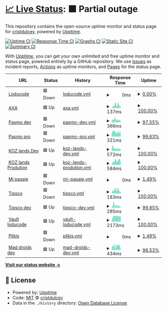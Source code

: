 # [📈 Live Status](https://cristdulcey.github.io/upptime-loducode): <!--live status--> **🟧 Partial outage**

This repository contains the open-source uptime monitor and status page for [cristdulcey](https://cristdulcey.github.io/upptime-loducode), powered by [Upptime](https://github.com/upptime/upptime).

[![Uptime CI](https://github.com/cristdulcey/upptime-loducode/workflows/Uptime%20CI/badge.svg)](https://github.com/cristdulcey/upptime-loducode/actions?query=workflow%3A%22Uptime+CI%22)
[![Response Time CI](https://github.com/cristdulcey/upptime-loducode/workflows/Response%20Time%20CI/badge.svg)](https://github.com/cristdulcey/upptime-loducode/actions?query=workflow%3A%22Response+Time+CI%22)
[![Graphs CI](https://github.com/cristdulcey/upptime-loducode/workflows/Graphs%20CI/badge.svg)](https://github.com/cristdulcey/upptime-loducode/actions?query=workflow%3A%22Graphs+CI%22)
[![Static Site CI](https://github.com/cristdulcey/upptime-loducode/workflows/Static%20Site%20CI/badge.svg)](https://github.com/cristdulcey/upptime-loducode/actions?query=workflow%3A%22Static+Site+CI%22)
[![Summary CI](https://github.com/cristdulcey/upptime-loducode/workflows/Summary%20CI/badge.svg)](https://github.com/cristdulcey/upptime-loducode/actions?query=workflow%3A%22Summary+CI%22)

With [Upptime](https://upptime.js.org), you can get your own unlimited and free uptime monitor and status page, powered entirely by a GitHub repository. We use [Issues](https://github.com/cristdulcey/upptime-loducode/issues) as incident reports, [Actions](https://github.com/cristdulcey/upptime-loducode/actions) as uptime monitors, and [Pages](https://cristdulcey.github.io/upptime-loducode) for the status page.

<!--start: status pages-->
<!-- This summary is generated by Upptime (https://github.com/upptime/upptime) -->
<!-- Do not edit this manually, your changes will be overwritten -->
<!-- prettier-ignore -->
| URL | Status | History | Response Time | Uptime |
| --- | ------ | ------- | ------------- | ------ |
| <img alt="" src="https://favicons.githubusercontent.com/loducode.com" height="13"> [Loducode](https://loducode.com/) | 🟥 Down | [loducode.yml](https://github.com/Loducode/upptime-loducode/commits/HEAD/history/loducode.yml) | <details><summary><img alt="Response time graph" src="./graphs/loducode/response-time-week.png" height="20"> 0ms</summary><br><a href="https://cristdulcey.github.io/upptime-loducode/history/loducode"><img alt="Response time 1282" src="https://img.shields.io/endpoint?url=https%3A%2F%2Fraw.githubusercontent.com%2FLoducode%2Fupptime-loducode%2FHEAD%2Fapi%2Floducode%2Fresponse-time.json"></a><br><a href="https://cristdulcey.github.io/upptime-loducode/history/loducode"><img alt="24-hour response time 0" src="https://img.shields.io/endpoint?url=https%3A%2F%2Fraw.githubusercontent.com%2FLoducode%2Fupptime-loducode%2FHEAD%2Fapi%2Floducode%2Fresponse-time-day.json"></a><br><a href="https://cristdulcey.github.io/upptime-loducode/history/loducode"><img alt="7-day response time 0" src="https://img.shields.io/endpoint?url=https%3A%2F%2Fraw.githubusercontent.com%2FLoducode%2Fupptime-loducode%2FHEAD%2Fapi%2Floducode%2Fresponse-time-week.json"></a><br><a href="https://cristdulcey.github.io/upptime-loducode/history/loducode"><img alt="30-day response time 13199" src="https://img.shields.io/endpoint?url=https%3A%2F%2Fraw.githubusercontent.com%2FLoducode%2Fupptime-loducode%2FHEAD%2Fapi%2Floducode%2Fresponse-time-month.json"></a><br><a href="https://cristdulcey.github.io/upptime-loducode/history/loducode"><img alt="1-year response time 1282" src="https://img.shields.io/endpoint?url=https%3A%2F%2Fraw.githubusercontent.com%2FLoducode%2Fupptime-loducode%2FHEAD%2Fapi%2Floducode%2Fresponse-time-year.json"></a></details> | <details><summary><a href="https://cristdulcey.github.io/upptime-loducode/history/loducode">0.00%</a></summary><a href="https://cristdulcey.github.io/upptime-loducode/history/loducode"><img alt="All-time uptime 66.84%" src="https://img.shields.io/endpoint?url=https%3A%2F%2Fraw.githubusercontent.com%2FLoducode%2Fupptime-loducode%2FHEAD%2Fapi%2Floducode%2Fuptime.json"></a><br><a href="https://cristdulcey.github.io/upptime-loducode/history/loducode"><img alt="24-hour uptime 0.00%" src="https://img.shields.io/endpoint?url=https%3A%2F%2Fraw.githubusercontent.com%2FLoducode%2Fupptime-loducode%2FHEAD%2Fapi%2Floducode%2Fuptime-day.json"></a><br><a href="https://cristdulcey.github.io/upptime-loducode/history/loducode"><img alt="7-day uptime 0.00%" src="https://img.shields.io/endpoint?url=https%3A%2F%2Fraw.githubusercontent.com%2FLoducode%2Fupptime-loducode%2FHEAD%2Fapi%2Floducode%2Fuptime-week.json"></a><br><a href="https://cristdulcey.github.io/upptime-loducode/history/loducode"><img alt="30-day uptime 1.38%" src="https://img.shields.io/endpoint?url=https%3A%2F%2Fraw.githubusercontent.com%2FLoducode%2Fupptime-loducode%2FHEAD%2Fapi%2Floducode%2Fuptime-month.json"></a><br><a href="https://cristdulcey.github.io/upptime-loducode/history/loducode"><img alt="1-year uptime 66.84%" src="https://img.shields.io/endpoint?url=https%3A%2F%2Fraw.githubusercontent.com%2FLoducode%2Fupptime-loducode%2FHEAD%2Fapi%2Floducode%2Fuptime-year.json"></a></details>
| <img alt="" src="https://favicons.githubusercontent.com/axacolpatriabot.com" height="13"> [AXA](https://axacolpatriabot.com/69b16986-ff63-11ea-adc1-0242ac120002/) | 🟩 Up | [axa.yml](https://github.com/Loducode/upptime-loducode/commits/HEAD/history/axa.yml) | <details><summary><img alt="Response time graph" src="./graphs/axa/response-time-week.png" height="20"> 137ms</summary><br><a href="https://cristdulcey.github.io/upptime-loducode/history/axa"><img alt="Response time 190" src="https://img.shields.io/endpoint?url=https%3A%2F%2Fraw.githubusercontent.com%2FLoducode%2Fupptime-loducode%2FHEAD%2Fapi%2Faxa%2Fresponse-time.json"></a><br><a href="https://cristdulcey.github.io/upptime-loducode/history/axa"><img alt="24-hour response time 86" src="https://img.shields.io/endpoint?url=https%3A%2F%2Fraw.githubusercontent.com%2FLoducode%2Fupptime-loducode%2FHEAD%2Fapi%2Faxa%2Fresponse-time-day.json"></a><br><a href="https://cristdulcey.github.io/upptime-loducode/history/axa"><img alt="7-day response time 137" src="https://img.shields.io/endpoint?url=https%3A%2F%2Fraw.githubusercontent.com%2FLoducode%2Fupptime-loducode%2FHEAD%2Fapi%2Faxa%2Fresponse-time-week.json"></a><br><a href="https://cristdulcey.github.io/upptime-loducode/history/axa"><img alt="30-day response time 151" src="https://img.shields.io/endpoint?url=https%3A%2F%2Fraw.githubusercontent.com%2FLoducode%2Fupptime-loducode%2FHEAD%2Fapi%2Faxa%2Fresponse-time-month.json"></a><br><a href="https://cristdulcey.github.io/upptime-loducode/history/axa"><img alt="1-year response time 190" src="https://img.shields.io/endpoint?url=https%3A%2F%2Fraw.githubusercontent.com%2FLoducode%2Fupptime-loducode%2FHEAD%2Fapi%2Faxa%2Fresponse-time-year.json"></a></details> | <details><summary><a href="https://cristdulcey.github.io/upptime-loducode/history/axa">100.00%</a></summary><a href="https://cristdulcey.github.io/upptime-loducode/history/axa"><img alt="All-time uptime 92.33%" src="https://img.shields.io/endpoint?url=https%3A%2F%2Fraw.githubusercontent.com%2FLoducode%2Fupptime-loducode%2FHEAD%2Fapi%2Faxa%2Fuptime.json"></a><br><a href="https://cristdulcey.github.io/upptime-loducode/history/axa"><img alt="24-hour uptime 100.00%" src="https://img.shields.io/endpoint?url=https%3A%2F%2Fraw.githubusercontent.com%2FLoducode%2Fupptime-loducode%2FHEAD%2Fapi%2Faxa%2Fuptime-day.json"></a><br><a href="https://cristdulcey.github.io/upptime-loducode/history/axa"><img alt="7-day uptime 100.00%" src="https://img.shields.io/endpoint?url=https%3A%2F%2Fraw.githubusercontent.com%2FLoducode%2Fupptime-loducode%2FHEAD%2Fapi%2Faxa%2Fuptime-week.json"></a><br><a href="https://cristdulcey.github.io/upptime-loducode/history/axa"><img alt="30-day uptime 62.56%" src="https://img.shields.io/endpoint?url=https%3A%2F%2Fraw.githubusercontent.com%2FLoducode%2Fupptime-loducode%2FHEAD%2Fapi%2Faxa%2Fuptime-month.json"></a><br><a href="https://cristdulcey.github.io/upptime-loducode/history/axa"><img alt="1-year uptime 92.33%" src="https://img.shields.io/endpoint?url=https%3A%2F%2Fraw.githubusercontent.com%2FLoducode%2Fupptime-loducode%2FHEAD%2Fapi%2Faxa%2Fuptime-year.json"></a></details>
| <img alt="" src="https://favicons.githubusercontent.com/app.holaubi.org" height="13"> [Pasmo dev](https://app.holaubi.org/) | 🟥 Down | [pasmo-dev.yml](https://github.com/Loducode/upptime-loducode/commits/HEAD/history/pasmo-dev.yml) | <details><summary><img alt="Response time graph" src="./graphs/pasmo-dev/response-time-week.png" height="20"> 366ms</summary><br><a href="https://cristdulcey.github.io/upptime-loducode/history/pasmo-dev"><img alt="Response time 424" src="https://img.shields.io/endpoint?url=https%3A%2F%2Fraw.githubusercontent.com%2FLoducode%2Fupptime-loducode%2FHEAD%2Fapi%2Fpasmo-dev%2Fresponse-time.json"></a><br><a href="https://cristdulcey.github.io/upptime-loducode/history/pasmo-dev"><img alt="24-hour response time 309" src="https://img.shields.io/endpoint?url=https%3A%2F%2Fraw.githubusercontent.com%2FLoducode%2Fupptime-loducode%2FHEAD%2Fapi%2Fpasmo-dev%2Fresponse-time-day.json"></a><br><a href="https://cristdulcey.github.io/upptime-loducode/history/pasmo-dev"><img alt="7-day response time 366" src="https://img.shields.io/endpoint?url=https%3A%2F%2Fraw.githubusercontent.com%2FLoducode%2Fupptime-loducode%2FHEAD%2Fapi%2Fpasmo-dev%2Fresponse-time-week.json"></a><br><a href="https://cristdulcey.github.io/upptime-loducode/history/pasmo-dev"><img alt="30-day response time 332" src="https://img.shields.io/endpoint?url=https%3A%2F%2Fraw.githubusercontent.com%2FLoducode%2Fupptime-loducode%2FHEAD%2Fapi%2Fpasmo-dev%2Fresponse-time-month.json"></a><br><a href="https://cristdulcey.github.io/upptime-loducode/history/pasmo-dev"><img alt="1-year response time 424" src="https://img.shields.io/endpoint?url=https%3A%2F%2Fraw.githubusercontent.com%2FLoducode%2Fupptime-loducode%2FHEAD%2Fapi%2Fpasmo-dev%2Fresponse-time-year.json"></a></details> | <details><summary><a href="https://cristdulcey.github.io/upptime-loducode/history/pasmo-dev">97.55%</a></summary><a href="https://cristdulcey.github.io/upptime-loducode/history/pasmo-dev"><img alt="All-time uptime 94.09%" src="https://img.shields.io/endpoint?url=https%3A%2F%2Fraw.githubusercontent.com%2FLoducode%2Fupptime-loducode%2FHEAD%2Fapi%2Fpasmo-dev%2Fuptime.json"></a><br><a href="https://cristdulcey.github.io/upptime-loducode/history/pasmo-dev"><img alt="24-hour uptime 98.31%" src="https://img.shields.io/endpoint?url=https%3A%2F%2Fraw.githubusercontent.com%2FLoducode%2Fupptime-loducode%2FHEAD%2Fapi%2Fpasmo-dev%2Fuptime-day.json"></a><br><a href="https://cristdulcey.github.io/upptime-loducode/history/pasmo-dev"><img alt="7-day uptime 97.55%" src="https://img.shields.io/endpoint?url=https%3A%2F%2Fraw.githubusercontent.com%2FLoducode%2Fupptime-loducode%2FHEAD%2Fapi%2Fpasmo-dev%2Fuptime-week.json"></a><br><a href="https://cristdulcey.github.io/upptime-loducode/history/pasmo-dev"><img alt="30-day uptime 83.83%" src="https://img.shields.io/endpoint?url=https%3A%2F%2Fraw.githubusercontent.com%2FLoducode%2Fupptime-loducode%2FHEAD%2Fapi%2Fpasmo-dev%2Fuptime-month.json"></a><br><a href="https://cristdulcey.github.io/upptime-loducode/history/pasmo-dev"><img alt="1-year uptime 94.09%" src="https://img.shields.io/endpoint?url=https%3A%2F%2Fraw.githubusercontent.com%2FLoducode%2Fupptime-loducode%2FHEAD%2Fapi%2Fpasmo-dev%2Fuptime-year.json"></a></details>
| <img alt="" src="https://favicons.githubusercontent.com/chatbot.holaubi.org" height="13"> [Pasmo pro](https://chatbot.holaubi.org/) | 🟥 Down | [pasmo-pro.yml](https://github.com/Loducode/upptime-loducode/commits/HEAD/history/pasmo-pro.yml) | <details><summary><img alt="Response time graph" src="./graphs/pasmo-pro/response-time-week.png" height="20"> 321ms</summary><br><a href="https://cristdulcey.github.io/upptime-loducode/history/pasmo-pro"><img alt="Response time 527" src="https://img.shields.io/endpoint?url=https%3A%2F%2Fraw.githubusercontent.com%2FLoducode%2Fupptime-loducode%2FHEAD%2Fapi%2Fpasmo-pro%2Fresponse-time.json"></a><br><a href="https://cristdulcey.github.io/upptime-loducode/history/pasmo-pro"><img alt="24-hour response time 264" src="https://img.shields.io/endpoint?url=https%3A%2F%2Fraw.githubusercontent.com%2FLoducode%2Fupptime-loducode%2FHEAD%2Fapi%2Fpasmo-pro%2Fresponse-time-day.json"></a><br><a href="https://cristdulcey.github.io/upptime-loducode/history/pasmo-pro"><img alt="7-day response time 321" src="https://img.shields.io/endpoint?url=https%3A%2F%2Fraw.githubusercontent.com%2FLoducode%2Fupptime-loducode%2FHEAD%2Fapi%2Fpasmo-pro%2Fresponse-time-week.json"></a><br><a href="https://cristdulcey.github.io/upptime-loducode/history/pasmo-pro"><img alt="30-day response time 286" src="https://img.shields.io/endpoint?url=https%3A%2F%2Fraw.githubusercontent.com%2FLoducode%2Fupptime-loducode%2FHEAD%2Fapi%2Fpasmo-pro%2Fresponse-time-month.json"></a><br><a href="https://cristdulcey.github.io/upptime-loducode/history/pasmo-pro"><img alt="1-year response time 527" src="https://img.shields.io/endpoint?url=https%3A%2F%2Fraw.githubusercontent.com%2FLoducode%2Fupptime-loducode%2FHEAD%2Fapi%2Fpasmo-pro%2Fresponse-time-year.json"></a></details> | <details><summary><a href="https://cristdulcey.github.io/upptime-loducode/history/pasmo-pro">99.63%</a></summary><a href="https://cristdulcey.github.io/upptime-loducode/history/pasmo-pro"><img alt="All-time uptime 94.99%" src="https://img.shields.io/endpoint?url=https%3A%2F%2Fraw.githubusercontent.com%2FLoducode%2Fupptime-loducode%2FHEAD%2Fapi%2Fpasmo-pro%2Fuptime.json"></a><br><a href="https://cristdulcey.github.io/upptime-loducode/history/pasmo-pro"><img alt="24-hour uptime 97.42%" src="https://img.shields.io/endpoint?url=https%3A%2F%2Fraw.githubusercontent.com%2FLoducode%2Fupptime-loducode%2FHEAD%2Fapi%2Fpasmo-pro%2Fuptime-day.json"></a><br><a href="https://cristdulcey.github.io/upptime-loducode/history/pasmo-pro"><img alt="7-day uptime 99.63%" src="https://img.shields.io/endpoint?url=https%3A%2F%2Fraw.githubusercontent.com%2FLoducode%2Fupptime-loducode%2FHEAD%2Fapi%2Fpasmo-pro%2Fuptime-week.json"></a><br><a href="https://cristdulcey.github.io/upptime-loducode/history/pasmo-pro"><img alt="30-day uptime 99.55%" src="https://img.shields.io/endpoint?url=https%3A%2F%2Fraw.githubusercontent.com%2FLoducode%2Fupptime-loducode%2FHEAD%2Fapi%2Fpasmo-pro%2Fuptime-month.json"></a><br><a href="https://cristdulcey.github.io/upptime-loducode/history/pasmo-pro"><img alt="1-year uptime 94.99%" src="https://img.shields.io/endpoint?url=https%3A%2F%2Fraw.githubusercontent.com%2FLoducode%2Fupptime-loducode%2FHEAD%2Fapi%2Fpasmo-pro%2Fuptime-year.json"></a></details>
| <img alt="" src="https://favicons.githubusercontent.com/kingdom-of-zoe.loducode.com" height="13"> [KOZ lands Dev](https://kingdom-of-zoe.loducode.com/es/lands/) | 🟩 Up | [koz-lands-dev.yml](https://github.com/Loducode/upptime-loducode/commits/HEAD/history/koz-lands-dev.yml) | <details><summary><img alt="Response time graph" src="./graphs/koz-lands-dev/response-time-week.png" height="20"> 572ms</summary><br><a href="https://cristdulcey.github.io/upptime-loducode/history/koz-lands-dev"><img alt="Response time 703" src="https://img.shields.io/endpoint?url=https%3A%2F%2Fraw.githubusercontent.com%2FLoducode%2Fupptime-loducode%2FHEAD%2Fapi%2Fkoz-lands-dev%2Fresponse-time.json"></a><br><a href="https://cristdulcey.github.io/upptime-loducode/history/koz-lands-dev"><img alt="24-hour response time 381" src="https://img.shields.io/endpoint?url=https%3A%2F%2Fraw.githubusercontent.com%2FLoducode%2Fupptime-loducode%2FHEAD%2Fapi%2Fkoz-lands-dev%2Fresponse-time-day.json"></a><br><a href="https://cristdulcey.github.io/upptime-loducode/history/koz-lands-dev"><img alt="7-day response time 572" src="https://img.shields.io/endpoint?url=https%3A%2F%2Fraw.githubusercontent.com%2FLoducode%2Fupptime-loducode%2FHEAD%2Fapi%2Fkoz-lands-dev%2Fresponse-time-week.json"></a><br><a href="https://cristdulcey.github.io/upptime-loducode/history/koz-lands-dev"><img alt="30-day response time 613" src="https://img.shields.io/endpoint?url=https%3A%2F%2Fraw.githubusercontent.com%2FLoducode%2Fupptime-loducode%2FHEAD%2Fapi%2Fkoz-lands-dev%2Fresponse-time-month.json"></a><br><a href="https://cristdulcey.github.io/upptime-loducode/history/koz-lands-dev"><img alt="1-year response time 703" src="https://img.shields.io/endpoint?url=https%3A%2F%2Fraw.githubusercontent.com%2FLoducode%2Fupptime-loducode%2FHEAD%2Fapi%2Fkoz-lands-dev%2Fresponse-time-year.json"></a></details> | <details><summary><a href="https://cristdulcey.github.io/upptime-loducode/history/koz-lands-dev">100.00%</a></summary><a href="https://cristdulcey.github.io/upptime-loducode/history/koz-lands-dev"><img alt="All-time uptime 98.61%" src="https://img.shields.io/endpoint?url=https%3A%2F%2Fraw.githubusercontent.com%2FLoducode%2Fupptime-loducode%2FHEAD%2Fapi%2Fkoz-lands-dev%2Fuptime.json"></a><br><a href="https://cristdulcey.github.io/upptime-loducode/history/koz-lands-dev"><img alt="24-hour uptime 100.00%" src="https://img.shields.io/endpoint?url=https%3A%2F%2Fraw.githubusercontent.com%2FLoducode%2Fupptime-loducode%2FHEAD%2Fapi%2Fkoz-lands-dev%2Fuptime-day.json"></a><br><a href="https://cristdulcey.github.io/upptime-loducode/history/koz-lands-dev"><img alt="7-day uptime 100.00%" src="https://img.shields.io/endpoint?url=https%3A%2F%2Fraw.githubusercontent.com%2FLoducode%2Fupptime-loducode%2FHEAD%2Fapi%2Fkoz-lands-dev%2Fuptime-week.json"></a><br><a href="https://cristdulcey.github.io/upptime-loducode/history/koz-lands-dev"><img alt="30-day uptime 99.56%" src="https://img.shields.io/endpoint?url=https%3A%2F%2Fraw.githubusercontent.com%2FLoducode%2Fupptime-loducode%2FHEAD%2Fapi%2Fkoz-lands-dev%2Fuptime-month.json"></a><br><a href="https://cristdulcey.github.io/upptime-loducode/history/koz-lands-dev"><img alt="1-year uptime 98.61%" src="https://img.shields.io/endpoint?url=https%3A%2F%2Fraw.githubusercontent.com%2FLoducode%2Fupptime-loducode%2FHEAD%2Fapi%2Fkoz-lands-dev%2Fuptime-year.json"></a></details>
| <img alt="" src="https://favicons.githubusercontent.com/sale.kingdomofzoe.app" height="13"> [KOZ lands Prodution](https://sale.kingdomofzoe.app/es/lands/) | 🟩 Up | [koz-lands-prodution.yml](https://github.com/Loducode/upptime-loducode/commits/HEAD/history/koz-lands-prodution.yml) | <details><summary><img alt="Response time graph" src="./graphs/koz-lands-prodution/response-time-week.png" height="20"> 584ms</summary><br><a href="https://cristdulcey.github.io/upptime-loducode/history/koz-lands-prodution"><img alt="Response time 582" src="https://img.shields.io/endpoint?url=https%3A%2F%2Fraw.githubusercontent.com%2FLoducode%2Fupptime-loducode%2FHEAD%2Fapi%2Fkoz-lands-prodution%2Fresponse-time.json"></a><br><a href="https://cristdulcey.github.io/upptime-loducode/history/koz-lands-prodution"><img alt="24-hour response time 370" src="https://img.shields.io/endpoint?url=https%3A%2F%2Fraw.githubusercontent.com%2FLoducode%2Fupptime-loducode%2FHEAD%2Fapi%2Fkoz-lands-prodution%2Fresponse-time-day.json"></a><br><a href="https://cristdulcey.github.io/upptime-loducode/history/koz-lands-prodution"><img alt="7-day response time 584" src="https://img.shields.io/endpoint?url=https%3A%2F%2Fraw.githubusercontent.com%2FLoducode%2Fupptime-loducode%2FHEAD%2Fapi%2Fkoz-lands-prodution%2Fresponse-time-week.json"></a><br><a href="https://cristdulcey.github.io/upptime-loducode/history/koz-lands-prodution"><img alt="30-day response time 545" src="https://img.shields.io/endpoint?url=https%3A%2F%2Fraw.githubusercontent.com%2FLoducode%2Fupptime-loducode%2FHEAD%2Fapi%2Fkoz-lands-prodution%2Fresponse-time-month.json"></a><br><a href="https://cristdulcey.github.io/upptime-loducode/history/koz-lands-prodution"><img alt="1-year response time 582" src="https://img.shields.io/endpoint?url=https%3A%2F%2Fraw.githubusercontent.com%2FLoducode%2Fupptime-loducode%2FHEAD%2Fapi%2Fkoz-lands-prodution%2Fresponse-time-year.json"></a></details> | <details><summary><a href="https://cristdulcey.github.io/upptime-loducode/history/koz-lands-prodution">100.00%</a></summary><a href="https://cristdulcey.github.io/upptime-loducode/history/koz-lands-prodution"><img alt="All-time uptime 99.97%" src="https://img.shields.io/endpoint?url=https%3A%2F%2Fraw.githubusercontent.com%2FLoducode%2Fupptime-loducode%2FHEAD%2Fapi%2Fkoz-lands-prodution%2Fuptime.json"></a><br><a href="https://cristdulcey.github.io/upptime-loducode/history/koz-lands-prodution"><img alt="24-hour uptime 100.00%" src="https://img.shields.io/endpoint?url=https%3A%2F%2Fraw.githubusercontent.com%2FLoducode%2Fupptime-loducode%2FHEAD%2Fapi%2Fkoz-lands-prodution%2Fuptime-day.json"></a><br><a href="https://cristdulcey.github.io/upptime-loducode/history/koz-lands-prodution"><img alt="7-day uptime 100.00%" src="https://img.shields.io/endpoint?url=https%3A%2F%2Fraw.githubusercontent.com%2FLoducode%2Fupptime-loducode%2FHEAD%2Fapi%2Fkoz-lands-prodution%2Fuptime-week.json"></a><br><a href="https://cristdulcey.github.io/upptime-loducode/history/koz-lands-prodution"><img alt="30-day uptime 100.00%" src="https://img.shields.io/endpoint?url=https%3A%2F%2Fraw.githubusercontent.com%2FLoducode%2Fupptime-loducode%2FHEAD%2Fapi%2Fkoz-lands-prodution%2Fuptime-month.json"></a><br><a href="https://cristdulcey.github.io/upptime-loducode/history/koz-lands-prodution"><img alt="1-year uptime 99.97%" src="https://img.shields.io/endpoint?url=https%3A%2F%2Fraw.githubusercontent.com%2FLoducode%2Fupptime-loducode%2FHEAD%2Fapi%2Fkoz-lands-prodution%2Fuptime-year.json"></a></details>
| <img alt="" src="https://favicons.githubusercontent.com/mipasaje.ec" height="13"> [Mi pasaje](https://mipasaje.ec/es/) | 🟥 Down | [mi-pasaje.yml](https://github.com/Loducode/upptime-loducode/commits/HEAD/history/mi-pasaje.yml) | <details><summary><img alt="Response time graph" src="./graphs/mi-pasaje/response-time-week.png" height="20"> 0ms</summary><br><a href="https://cristdulcey.github.io/upptime-loducode/history/mi-pasaje"><img alt="Response time 625" src="https://img.shields.io/endpoint?url=https%3A%2F%2Fraw.githubusercontent.com%2FLoducode%2Fupptime-loducode%2FHEAD%2Fapi%2Fmi-pasaje%2Fresponse-time.json"></a><br><a href="https://cristdulcey.github.io/upptime-loducode/history/mi-pasaje"><img alt="24-hour response time 0" src="https://img.shields.io/endpoint?url=https%3A%2F%2Fraw.githubusercontent.com%2FLoducode%2Fupptime-loducode%2FHEAD%2Fapi%2Fmi-pasaje%2Fresponse-time-day.json"></a><br><a href="https://cristdulcey.github.io/upptime-loducode/history/mi-pasaje"><img alt="7-day response time 0" src="https://img.shields.io/endpoint?url=https%3A%2F%2Fraw.githubusercontent.com%2FLoducode%2Fupptime-loducode%2FHEAD%2Fapi%2Fmi-pasaje%2Fresponse-time-week.json"></a><br><a href="https://cristdulcey.github.io/upptime-loducode/history/mi-pasaje"><img alt="30-day response time 0" src="https://img.shields.io/endpoint?url=https%3A%2F%2Fraw.githubusercontent.com%2FLoducode%2Fupptime-loducode%2FHEAD%2Fapi%2Fmi-pasaje%2Fresponse-time-month.json"></a><br><a href="https://cristdulcey.github.io/upptime-loducode/history/mi-pasaje"><img alt="1-year response time 625" src="https://img.shields.io/endpoint?url=https%3A%2F%2Fraw.githubusercontent.com%2FLoducode%2Fupptime-loducode%2FHEAD%2Fapi%2Fmi-pasaje%2Fresponse-time-year.json"></a></details> | <details><summary><a href="https://cristdulcey.github.io/upptime-loducode/history/mi-pasaje">1.49%</a></summary><a href="https://cristdulcey.github.io/upptime-loducode/history/mi-pasaje"><img alt="All-time uptime 68.19%" src="https://img.shields.io/endpoint?url=https%3A%2F%2Fraw.githubusercontent.com%2FLoducode%2Fupptime-loducode%2FHEAD%2Fapi%2Fmi-pasaje%2Fuptime.json"></a><br><a href="https://cristdulcey.github.io/upptime-loducode/history/mi-pasaje"><img alt="24-hour uptime 10.43%" src="https://img.shields.io/endpoint?url=https%3A%2F%2Fraw.githubusercontent.com%2FLoducode%2Fupptime-loducode%2FHEAD%2Fapi%2Fmi-pasaje%2Fuptime-day.json"></a><br><a href="https://cristdulcey.github.io/upptime-loducode/history/mi-pasaje"><img alt="7-day uptime 1.49%" src="https://img.shields.io/endpoint?url=https%3A%2F%2Fraw.githubusercontent.com%2FLoducode%2Fupptime-loducode%2FHEAD%2Fapi%2Fmi-pasaje%2Fuptime-week.json"></a><br><a href="https://cristdulcey.github.io/upptime-loducode/history/mi-pasaje"><img alt="30-day uptime 1.72%" src="https://img.shields.io/endpoint?url=https%3A%2F%2Fraw.githubusercontent.com%2FLoducode%2Fupptime-loducode%2FHEAD%2Fapi%2Fmi-pasaje%2Fuptime-month.json"></a><br><a href="https://cristdulcey.github.io/upptime-loducode/history/mi-pasaje"><img alt="1-year uptime 68.19%" src="https://img.shields.io/endpoint?url=https%3A%2F%2Fraw.githubusercontent.com%2FLoducode%2Fupptime-loducode%2FHEAD%2Fapi%2Fmi-pasaje%2Fuptime-year.json"></a></details>
| <img alt="" src="https://favicons.githubusercontent.com/tipsco.com" height="13"> [Tipsco](https://tipsco.com/es/products/) | 🟥 Down | [tipsco.yml](https://github.com/Loducode/upptime-loducode/commits/HEAD/history/tipsco.yml) | <details><summary><img alt="Response time graph" src="./graphs/tipsco/response-time-week.png" height="20"> 183ms</summary><br><a href="https://cristdulcey.github.io/upptime-loducode/history/tipsco"><img alt="Response time 312" src="https://img.shields.io/endpoint?url=https%3A%2F%2Fraw.githubusercontent.com%2FLoducode%2Fupptime-loducode%2FHEAD%2Fapi%2Ftipsco%2Fresponse-time.json"></a><br><a href="https://cristdulcey.github.io/upptime-loducode/history/tipsco"><img alt="24-hour response time 90" src="https://img.shields.io/endpoint?url=https%3A%2F%2Fraw.githubusercontent.com%2FLoducode%2Fupptime-loducode%2FHEAD%2Fapi%2Ftipsco%2Fresponse-time-day.json"></a><br><a href="https://cristdulcey.github.io/upptime-loducode/history/tipsco"><img alt="7-day response time 183" src="https://img.shields.io/endpoint?url=https%3A%2F%2Fraw.githubusercontent.com%2FLoducode%2Fupptime-loducode%2FHEAD%2Fapi%2Ftipsco%2Fresponse-time-week.json"></a><br><a href="https://cristdulcey.github.io/upptime-loducode/history/tipsco"><img alt="30-day response time 203" src="https://img.shields.io/endpoint?url=https%3A%2F%2Fraw.githubusercontent.com%2FLoducode%2Fupptime-loducode%2FHEAD%2Fapi%2Ftipsco%2Fresponse-time-month.json"></a><br><a href="https://cristdulcey.github.io/upptime-loducode/history/tipsco"><img alt="1-year response time 312" src="https://img.shields.io/endpoint?url=https%3A%2F%2Fraw.githubusercontent.com%2FLoducode%2Fupptime-loducode%2FHEAD%2Fapi%2Ftipsco%2Fresponse-time-year.json"></a></details> | <details><summary><a href="https://cristdulcey.github.io/upptime-loducode/history/tipsco">100.00%</a></summary><a href="https://cristdulcey.github.io/upptime-loducode/history/tipsco"><img alt="All-time uptime 92.65%" src="https://img.shields.io/endpoint?url=https%3A%2F%2Fraw.githubusercontent.com%2FLoducode%2Fupptime-loducode%2FHEAD%2Fapi%2Ftipsco%2Fuptime.json"></a><br><a href="https://cristdulcey.github.io/upptime-loducode/history/tipsco"><img alt="24-hour uptime 100.00%" src="https://img.shields.io/endpoint?url=https%3A%2F%2Fraw.githubusercontent.com%2FLoducode%2Fupptime-loducode%2FHEAD%2Fapi%2Ftipsco%2Fuptime-day.json"></a><br><a href="https://cristdulcey.github.io/upptime-loducode/history/tipsco"><img alt="7-day uptime 100.00%" src="https://img.shields.io/endpoint?url=https%3A%2F%2Fraw.githubusercontent.com%2FLoducode%2Fupptime-loducode%2FHEAD%2Fapi%2Ftipsco%2Fuptime-week.json"></a><br><a href="https://cristdulcey.github.io/upptime-loducode/history/tipsco"><img alt="30-day uptime 61.86%" src="https://img.shields.io/endpoint?url=https%3A%2F%2Fraw.githubusercontent.com%2FLoducode%2Fupptime-loducode%2FHEAD%2Fapi%2Ftipsco%2Fuptime-month.json"></a><br><a href="https://cristdulcey.github.io/upptime-loducode/history/tipsco"><img alt="1-year uptime 92.65%" src="https://img.shields.io/endpoint?url=https%3A%2F%2Fraw.githubusercontent.com%2FLoducode%2Fupptime-loducode%2FHEAD%2Fapi%2Ftipsco%2Fuptime-year.json"></a></details>
| <img alt="" src="https://favicons.githubusercontent.com/3.145.1.238" height="13"> [Tipsco dev](http://3.145.1.238:30003/es/) | 🟩 Up | [tipsco-dev.yml](https://github.com/Loducode/upptime-loducode/commits/HEAD/history/tipsco-dev.yml) | <details><summary><img alt="Response time graph" src="./graphs/tipsco-dev/response-time-week.png" height="20"> 285ms</summary><br><a href="https://cristdulcey.github.io/upptime-loducode/history/tipsco-dev"><img alt="Response time 434" src="https://img.shields.io/endpoint?url=https%3A%2F%2Fraw.githubusercontent.com%2FLoducode%2Fupptime-loducode%2FHEAD%2Fapi%2Ftipsco-dev%2Fresponse-time.json"></a><br><a href="https://cristdulcey.github.io/upptime-loducode/history/tipsco-dev"><img alt="24-hour response time 111" src="https://img.shields.io/endpoint?url=https%3A%2F%2Fraw.githubusercontent.com%2FLoducode%2Fupptime-loducode%2FHEAD%2Fapi%2Ftipsco-dev%2Fresponse-time-day.json"></a><br><a href="https://cristdulcey.github.io/upptime-loducode/history/tipsco-dev"><img alt="7-day response time 285" src="https://img.shields.io/endpoint?url=https%3A%2F%2Fraw.githubusercontent.com%2FLoducode%2Fupptime-loducode%2FHEAD%2Fapi%2Ftipsco-dev%2Fresponse-time-week.json"></a><br><a href="https://cristdulcey.github.io/upptime-loducode/history/tipsco-dev"><img alt="30-day response time 962" src="https://img.shields.io/endpoint?url=https%3A%2F%2Fraw.githubusercontent.com%2FLoducode%2Fupptime-loducode%2FHEAD%2Fapi%2Ftipsco-dev%2Fresponse-time-month.json"></a><br><a href="https://cristdulcey.github.io/upptime-loducode/history/tipsco-dev"><img alt="1-year response time 434" src="https://img.shields.io/endpoint?url=https%3A%2F%2Fraw.githubusercontent.com%2FLoducode%2Fupptime-loducode%2FHEAD%2Fapi%2Ftipsco-dev%2Fresponse-time-year.json"></a></details> | <details><summary><a href="https://cristdulcey.github.io/upptime-loducode/history/tipsco-dev">99.85%</a></summary><a href="https://cristdulcey.github.io/upptime-loducode/history/tipsco-dev"><img alt="All-time uptime 99.96%" src="https://img.shields.io/endpoint?url=https%3A%2F%2Fraw.githubusercontent.com%2FLoducode%2Fupptime-loducode%2FHEAD%2Fapi%2Ftipsco-dev%2Fuptime.json"></a><br><a href="https://cristdulcey.github.io/upptime-loducode/history/tipsco-dev"><img alt="24-hour uptime 100.00%" src="https://img.shields.io/endpoint?url=https%3A%2F%2Fraw.githubusercontent.com%2FLoducode%2Fupptime-loducode%2FHEAD%2Fapi%2Ftipsco-dev%2Fuptime-day.json"></a><br><a href="https://cristdulcey.github.io/upptime-loducode/history/tipsco-dev"><img alt="7-day uptime 99.85%" src="https://img.shields.io/endpoint?url=https%3A%2F%2Fraw.githubusercontent.com%2FLoducode%2Fupptime-loducode%2FHEAD%2Fapi%2Ftipsco-dev%2Fuptime-week.json"></a><br><a href="https://cristdulcey.github.io/upptime-loducode/history/tipsco-dev"><img alt="30-day uptime 99.96%" src="https://img.shields.io/endpoint?url=https%3A%2F%2Fraw.githubusercontent.com%2FLoducode%2Fupptime-loducode%2FHEAD%2Fapi%2Ftipsco-dev%2Fuptime-month.json"></a><br><a href="https://cristdulcey.github.io/upptime-loducode/history/tipsco-dev"><img alt="1-year uptime 99.96%" src="https://img.shields.io/endpoint?url=https%3A%2F%2Fraw.githubusercontent.com%2FLoducode%2Fupptime-loducode%2FHEAD%2Fapi%2Ftipsco-dev%2Fuptime-year.json"></a></details>
| <img alt="" src="https://favicons.githubusercontent.com/vault.loducode.com" height="13"> [Vault loducode](https://vault.loducode.com/ui/vault/auth/) | 🟩 Up | [vault-loducode.yml](https://github.com/Loducode/upptime-loducode/commits/HEAD/history/vault-loducode.yml) | <details><summary><img alt="Response time graph" src="./graphs/vault-loducode/response-time-week.png" height="20"> 2173ms</summary><br><a href="https://cristdulcey.github.io/upptime-loducode/history/vault-loducode"><img alt="Response time 843" src="https://img.shields.io/endpoint?url=https%3A%2F%2Fraw.githubusercontent.com%2FLoducode%2Fupptime-loducode%2FHEAD%2Fapi%2Fvault-loducode%2Fresponse-time.json"></a><br><a href="https://cristdulcey.github.io/upptime-loducode/history/vault-loducode"><img alt="24-hour response time 2221" src="https://img.shields.io/endpoint?url=https%3A%2F%2Fraw.githubusercontent.com%2FLoducode%2Fupptime-loducode%2FHEAD%2Fapi%2Fvault-loducode%2Fresponse-time-day.json"></a><br><a href="https://cristdulcey.github.io/upptime-loducode/history/vault-loducode"><img alt="7-day response time 2173" src="https://img.shields.io/endpoint?url=https%3A%2F%2Fraw.githubusercontent.com%2FLoducode%2Fupptime-loducode%2FHEAD%2Fapi%2Fvault-loducode%2Fresponse-time-week.json"></a><br><a href="https://cristdulcey.github.io/upptime-loducode/history/vault-loducode"><img alt="30-day response time 2216" src="https://img.shields.io/endpoint?url=https%3A%2F%2Fraw.githubusercontent.com%2FLoducode%2Fupptime-loducode%2FHEAD%2Fapi%2Fvault-loducode%2Fresponse-time-month.json"></a><br><a href="https://cristdulcey.github.io/upptime-loducode/history/vault-loducode"><img alt="1-year response time 843" src="https://img.shields.io/endpoint?url=https%3A%2F%2Fraw.githubusercontent.com%2FLoducode%2Fupptime-loducode%2FHEAD%2Fapi%2Fvault-loducode%2Fresponse-time-year.json"></a></details> | <details><summary><a href="https://cristdulcey.github.io/upptime-loducode/history/vault-loducode">100.00%</a></summary><a href="https://cristdulcey.github.io/upptime-loducode/history/vault-loducode"><img alt="All-time uptime 99.93%" src="https://img.shields.io/endpoint?url=https%3A%2F%2Fraw.githubusercontent.com%2FLoducode%2Fupptime-loducode%2FHEAD%2Fapi%2Fvault-loducode%2Fuptime.json"></a><br><a href="https://cristdulcey.github.io/upptime-loducode/history/vault-loducode"><img alt="24-hour uptime 100.00%" src="https://img.shields.io/endpoint?url=https%3A%2F%2Fraw.githubusercontent.com%2FLoducode%2Fupptime-loducode%2FHEAD%2Fapi%2Fvault-loducode%2Fuptime-day.json"></a><br><a href="https://cristdulcey.github.io/upptime-loducode/history/vault-loducode"><img alt="7-day uptime 100.00%" src="https://img.shields.io/endpoint?url=https%3A%2F%2Fraw.githubusercontent.com%2FLoducode%2Fupptime-loducode%2FHEAD%2Fapi%2Fvault-loducode%2Fuptime-week.json"></a><br><a href="https://cristdulcey.github.io/upptime-loducode/history/vault-loducode"><img alt="30-day uptime 99.93%" src="https://img.shields.io/endpoint?url=https%3A%2F%2Fraw.githubusercontent.com%2FLoducode%2Fupptime-loducode%2FHEAD%2Fapi%2Fvault-loducode%2Fuptime-month.json"></a><br><a href="https://cristdulcey.github.io/upptime-loducode/history/vault-loducode"><img alt="1-year uptime 99.93%" src="https://img.shields.io/endpoint?url=https%3A%2F%2Fraw.githubusercontent.com%2FLoducode%2Fupptime-loducode%2FHEAD%2Fapi%2Fvault-loducode%2Fuptime-year.json"></a></details>
| <img alt="" src="https://favicons.githubusercontent.com/plikis.app" height="13"> [Plikis](https://plikis.app/es/admin/) | 🟥 Down | [plikis.yml](https://github.com/Loducode/upptime-loducode/commits/HEAD/history/plikis.yml) | <details><summary><img alt="Response time graph" src="./graphs/plikis/response-time-week.png" height="20"> 0ms</summary><br><a href="https://cristdulcey.github.io/upptime-loducode/history/plikis"><img alt="Response time 328" src="https://img.shields.io/endpoint?url=https%3A%2F%2Fraw.githubusercontent.com%2FLoducode%2Fupptime-loducode%2FHEAD%2Fapi%2Fplikis%2Fresponse-time.json"></a><br><a href="https://cristdulcey.github.io/upptime-loducode/history/plikis"><img alt="24-hour response time 0" src="https://img.shields.io/endpoint?url=https%3A%2F%2Fraw.githubusercontent.com%2FLoducode%2Fupptime-loducode%2FHEAD%2Fapi%2Fplikis%2Fresponse-time-day.json"></a><br><a href="https://cristdulcey.github.io/upptime-loducode/history/plikis"><img alt="7-day response time 0" src="https://img.shields.io/endpoint?url=https%3A%2F%2Fraw.githubusercontent.com%2FLoducode%2Fupptime-loducode%2FHEAD%2Fapi%2Fplikis%2Fresponse-time-week.json"></a><br><a href="https://cristdulcey.github.io/upptime-loducode/history/plikis"><img alt="30-day response time 0" src="https://img.shields.io/endpoint?url=https%3A%2F%2Fraw.githubusercontent.com%2FLoducode%2Fupptime-loducode%2FHEAD%2Fapi%2Fplikis%2Fresponse-time-month.json"></a><br><a href="https://cristdulcey.github.io/upptime-loducode/history/plikis"><img alt="1-year response time 328" src="https://img.shields.io/endpoint?url=https%3A%2F%2Fraw.githubusercontent.com%2FLoducode%2Fupptime-loducode%2FHEAD%2Fapi%2Fplikis%2Fresponse-time-year.json"></a></details> | <details><summary><a href="https://cristdulcey.github.io/upptime-loducode/history/plikis">1.49%</a></summary><a href="https://cristdulcey.github.io/upptime-loducode/history/plikis"><img alt="All-time uptime 64.30%" src="https://img.shields.io/endpoint?url=https%3A%2F%2Fraw.githubusercontent.com%2FLoducode%2Fupptime-loducode%2FHEAD%2Fapi%2Fplikis%2Fuptime.json"></a><br><a href="https://cristdulcey.github.io/upptime-loducode/history/plikis"><img alt="24-hour uptime 10.44%" src="https://img.shields.io/endpoint?url=https%3A%2F%2Fraw.githubusercontent.com%2FLoducode%2Fupptime-loducode%2FHEAD%2Fapi%2Fplikis%2Fuptime-day.json"></a><br><a href="https://cristdulcey.github.io/upptime-loducode/history/plikis"><img alt="7-day uptime 1.49%" src="https://img.shields.io/endpoint?url=https%3A%2F%2Fraw.githubusercontent.com%2FLoducode%2Fupptime-loducode%2FHEAD%2Fapi%2Fplikis%2Fuptime-week.json"></a><br><a href="https://cristdulcey.github.io/upptime-loducode/history/plikis"><img alt="30-day uptime 1.72%" src="https://img.shields.io/endpoint?url=https%3A%2F%2Fraw.githubusercontent.com%2FLoducode%2Fupptime-loducode%2FHEAD%2Fapi%2Fplikis%2Fuptime-month.json"></a><br><a href="https://cristdulcey.github.io/upptime-loducode/history/plikis"><img alt="1-year uptime 64.30%" src="https://img.shields.io/endpoint?url=https%3A%2F%2Fraw.githubusercontent.com%2FLoducode%2Fupptime-loducode%2FHEAD%2Fapi%2Fplikis%2Fuptime-year.json"></a></details>
| <img alt="" src="https://favicons.githubusercontent.com/dev.maddroids.io" height="13"> [Mad droids dev](https://dev.maddroids.io/es/devs/shop-devs/) | 🟩 Up | [mad-droids-dev.yml](https://github.com/Loducode/upptime-loducode/commits/HEAD/history/mad-droids-dev.yml) | <details><summary><img alt="Response time graph" src="./graphs/mad-droids-dev/response-time-week.png" height="20"> 434ms</summary><br><a href="https://cristdulcey.github.io/upptime-loducode/history/mad-droids-dev"><img alt="Response time 582" src="https://img.shields.io/endpoint?url=https%3A%2F%2Fraw.githubusercontent.com%2FLoducode%2Fupptime-loducode%2FHEAD%2Fapi%2Fmad-droids-dev%2Fresponse-time.json"></a><br><a href="https://cristdulcey.github.io/upptime-loducode/history/mad-droids-dev"><img alt="24-hour response time 309" src="https://img.shields.io/endpoint?url=https%3A%2F%2Fraw.githubusercontent.com%2FLoducode%2Fupptime-loducode%2FHEAD%2Fapi%2Fmad-droids-dev%2Fresponse-time-day.json"></a><br><a href="https://cristdulcey.github.io/upptime-loducode/history/mad-droids-dev"><img alt="7-day response time 434" src="https://img.shields.io/endpoint?url=https%3A%2F%2Fraw.githubusercontent.com%2FLoducode%2Fupptime-loducode%2FHEAD%2Fapi%2Fmad-droids-dev%2Fresponse-time-week.json"></a><br><a href="https://cristdulcey.github.io/upptime-loducode/history/mad-droids-dev"><img alt="30-day response time 629" src="https://img.shields.io/endpoint?url=https%3A%2F%2Fraw.githubusercontent.com%2FLoducode%2Fupptime-loducode%2FHEAD%2Fapi%2Fmad-droids-dev%2Fresponse-time-month.json"></a><br><a href="https://cristdulcey.github.io/upptime-loducode/history/mad-droids-dev"><img alt="1-year response time 582" src="https://img.shields.io/endpoint?url=https%3A%2F%2Fraw.githubusercontent.com%2FLoducode%2Fupptime-loducode%2FHEAD%2Fapi%2Fmad-droids-dev%2Fresponse-time-year.json"></a></details> | <details><summary><a href="https://cristdulcey.github.io/upptime-loducode/history/mad-droids-dev">98.53%</a></summary><a href="https://cristdulcey.github.io/upptime-loducode/history/mad-droids-dev"><img alt="All-time uptime 97.71%" src="https://img.shields.io/endpoint?url=https%3A%2F%2Fraw.githubusercontent.com%2FLoducode%2Fupptime-loducode%2FHEAD%2Fapi%2Fmad-droids-dev%2Fuptime.json"></a><br><a href="https://cristdulcey.github.io/upptime-loducode/history/mad-droids-dev"><img alt="24-hour uptime 89.71%" src="https://img.shields.io/endpoint?url=https%3A%2F%2Fraw.githubusercontent.com%2FLoducode%2Fupptime-loducode%2FHEAD%2Fapi%2Fmad-droids-dev%2Fuptime-day.json"></a><br><a href="https://cristdulcey.github.io/upptime-loducode/history/mad-droids-dev"><img alt="7-day uptime 98.53%" src="https://img.shields.io/endpoint?url=https%3A%2F%2Fraw.githubusercontent.com%2FLoducode%2Fupptime-loducode%2FHEAD%2Fapi%2Fmad-droids-dev%2Fuptime-week.json"></a><br><a href="https://cristdulcey.github.io/upptime-loducode/history/mad-droids-dev"><img alt="30-day uptime 96.22%" src="https://img.shields.io/endpoint?url=https%3A%2F%2Fraw.githubusercontent.com%2FLoducode%2Fupptime-loducode%2FHEAD%2Fapi%2Fmad-droids-dev%2Fuptime-month.json"></a><br><a href="https://cristdulcey.github.io/upptime-loducode/history/mad-droids-dev"><img alt="1-year uptime 97.71%" src="https://img.shields.io/endpoint?url=https%3A%2F%2Fraw.githubusercontent.com%2FLoducode%2Fupptime-loducode%2FHEAD%2Fapi%2Fmad-droids-dev%2Fuptime-year.json"></a></details>

<!--end: status pages-->

[**Visit our status website →**](https://cristdulcey.github.io/upptime-loducode)

## 📄 License

- Powered by: [Upptime](https://github.com/upptime/upptime)
- Code: [MIT](./LICENSE) © [cristdulcey](https://cristdulcey.github.io/upptime-loducode)
- Data in the `./history` directory: [Open Database License](https://opendatacommons.org/licenses/odbl/1-0/)
